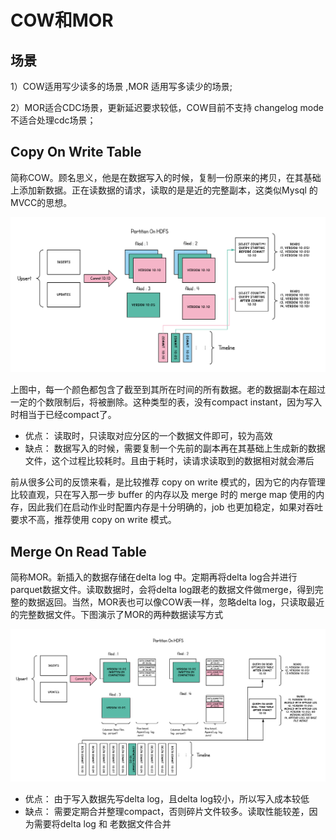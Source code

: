 # COW和MOR

## 场景

1）COW适用写少读多的场景 ,MOR 适用写多读少的场景;

2）MOR适合CDC场景，更新延迟要求较低，COW目前不支持 changelog mode 不适合处理cdc场景；

## Copy On Write Table

简称COW。顾名思义，他是在数据写入的时候，复制一份原来的拷贝，在其基础上添加新数据。正在读数据的请求，读取的是是近的完整副本，这类似Mysql 的MVCC的思想。

![](Images/1.png)

上图中，每一个颜色都包含了截至到其所在时间的所有数据。老的数据副本在超过一定的个数限制后，将被删除。这种类型的表，没有compact instant，因为写入时相当于已经compact了。

- 优点： 读取时，只读取对应分区的一个数据文件即可，较为高效
- 缺点： 数据写入的时候，需要复制一个先前的副本再在其基础上生成新的数据文件，这个过程比较耗时。且由于耗时，读请求读取到的数据相对就会滞后


前从很多公司的反馈来看，是比较推荐 copy on write 模式的，因为它的内存管理比较直观，只在写入那一步 buffer 的内存以及 merge 时的 merge map 使用的内存，因此我们在启动作业时配置内存是十分明确的，job 也更加稳定，如果对吞吐要求不高，推荐使用 copy on write 模式。


## Merge On Read Table

简称MOR。新插入的数据存储在delta log 中。定期再将delta log合并进行parquet数据文件。读取数据时，会将delta log跟老的数据文件做merge，得到完整的数据返回。当然，MOR表也可以像COW表一样，忽略delta log，只读取最近的完整数据文件。下图演示了MOR的两种数据读写方式

![](Images/2.png)

- 优点： 由于写入数据先写delta log，且delta log较小，所以写入成本较低
- 缺点： 需要定期合并整理compact，否则碎片文件较多。读取性能较差，因为需要将delta log 和 老数据文件合并